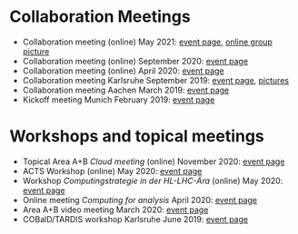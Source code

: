 # Collaboration Meetings

* Collaboration meeting (online) May 2021: [event page](https://indico.physik.uni-muenchen.de/event/117/), [online group picture](/post/collaboration_meeting_may2021_report/)
* Collaboration meeting (online) September 2020: [event page](https://indico.physik.uni-muenchen.de/event/60/)
* Collaboration meeting (online) April 2020: [event page](https://indico.physik.uni-muenchen.de/event/32/)
* Collaboration meeting Karlsruhe September 2019: [event page](https://indico.physik.uni-muenchen.de/event/22/), [pictures](/post/karlsruhe_report/)
* Collaboration meeting Aachen March 2019: [event page](https://indico.physik.uni-muenchen.de/event/7/)
* Kickoff meeting Munich February 2019: [event page](https://indico.physik.uni-muenchen.de/event/6/)

# Workshops and topical meetings

* Topical Area A+B *Cloud meeting* (online) November 2020: [event page](https://indico.physik.uni-muenchen.de/event/73/)
* ACTS Workshop (online) May 2020: [event page](https://indico.desy.de/event/25025/overview)
* Workshop *Computingstrategie in der HL-LHC-Ära* (online) May 2020: [event page](https://indico.physik.uni-muenchen.de/event/33/)
* Online meeting *Computing for analysis* April 2020: [event page](https://indico.physik.uni-muenchen.de/event/35/)
* Area A+B video meeting March 2020: [event page](https://indico.physik.uni-muenchen.de/event/31/)
* COBalD/TARDIS workshop Karlsruhe June 2019: [event page](https://indico.scc.kit.edu/event/580/)
